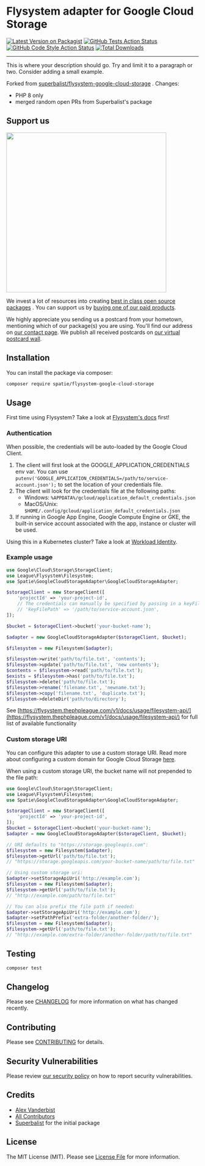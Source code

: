 # Flysystem adapter for Google Cloud Storage

[![Latest Version on Packagist](https://img.shields.io/packagist/v/spatie/flysystem-google-cloud-storage.svg?style=flat-square)](https://packagist.org/packages/spatie/flysystem-google-cloud-storage)
[![GitHub Tests Action Status](https://img.shields.io/github/workflow/status/spatie/flysystem-google-cloud-storage/run-tests/main?label=tests)](https://github.com/spatie/flysystem-google-cloud-storage/actions?query=workflow%3ATests+branch%3Amain)
[![GitHub Code Style Action Status](https://img.shields.io/github/workflow/status/spatie/flysystem-google-cloud-storage/Check%20&%20fix%20styling/main?label=code%20style)](https://github.com/spatie/flysystem-google-cloud-storage/actions?query=workflow%3A"Check+%26+fix+styling"+branch%3Amain)
[![Total Downloads](https://img.shields.io/packagist/dt/spatie/flysystem-google-cloud-storage.svg?style=flat-square)](https://packagist.org/packages/spatie/flysystem-google-cloud-storage)

---

This is where your description should go. Try and limit it to a paragraph or two. Consider adding a small
example.

Forked
from [superbalist/flysystem-google-cloud-storage](https://github.com/Superbalist/flysystem-google-cloud-storage)
. Changes:

- PHP 8 only
- merged random open PRs from Superbalist's package

## Support us

[<img src="https://github-ads.s3.eu-central-1.amazonaws.com/flysystem-google-cloud-storage.jpg?t=1" width="419px" />](https://spatie.be/github-ad-click/flysystem-google-cloud-storage)

We invest a lot of resources into creating [best in class open source packages](https://spatie.be/open-source)
. You can support us by [buying one of our paid products](https://spatie.be/open-source/support-us).

We highly appreciate you sending us a postcard from your hometown, mentioning which of our package(s) you are
using. You'll find our address on [our contact page](https://spatie.be/about-us). We publish all received
postcards on [our virtual postcard wall](https://spatie.be/open-source/postcards).

## Installation

You can install the package via composer:

```bash
composer require spatie/flysystem-google-cloud-storage
```

## Usage

First time using Flysystem? Take a look at [Flysystem's docs](https://flysystem.thephpleague.com/v1/docs) first!

### Authentication

When possible, the credentials will be auto-loaded by the Google Cloud Client.

1. The client will first look at the GOOGLE_APPLICATION_CREDENTIALS env var. You can use `putenv('GOOGLE_APPLICATION_CREDENTIALS=/path/to/service-account.json');` to set the location of your credentials file.
2. The client will look for the credentials file at the following paths:
    - Windows: `%APPDATA%/gcloud/application_default_credentials.json`
    - MacOS/Unix: `$HOME/.config/gcloud/application_default_credentials.json`
3. If running in Google App Engine, Google Compute Engine or GKE, the built-in service account associated with the app, instance or cluster will be used.

Using this in a Kubernetes cluster? Take a look at [Workload Identity](https://cloud.google.com/kubernetes-engine/docs/how-to/workload-identity).

### Example usage

```php
use Google\Cloud\Storage\StorageClient;
use League\Flysystem\Filesystem;
use Spatie\GoogleCloudStorageAdapter\GoogleCloudStorageAdapter;

$storageClient = new StorageClient([
    'projectId' => 'your-project-id',
    // The credentials can manually be specified by passing in a keyFilePath.
    // 'keyFilePath' => '/path/to/service-account.json',
]);

$bucket = $storageClient->bucket('your-bucket-name');

$adapter = new GoogleCloudStorageAdapter($storageClient, $bucket);

$filesystem = new Filesystem($adapter);

$filesystem->write('path/to/file.txt', 'contents');
$filesystem->update('path/to/file.txt', 'new contents');
$contents = $filesystem->read('path/to/file.txt');
$exists = $filesystem->has('path/to/file.txt');
$filesystem->delete('path/to/file.txt');
$filesystem->rename('filename.txt', 'newname.txt');
$filesystem->copy('filename.txt', 'duplicate.txt');
$filesystem->deleteDir('path/to/directory');
```

See [https://flysystem.thephpleague.com/v1/docs/usage/filesystem-api/](https://flysystem.thephpleague.com/v1/docs/usage/filesystem-api/) for full list of available functionality

### Custom storage URI

You can configure this adapter to use a custom storage URI. Read more about configuring a custom domain for Google Cloud Storage [here](https://cloud.google.com/storage/docs/request-endpoints#cname).

When using a custom storage URI, the bucket name will not prepended to the file path:

```php
use Google\Cloud\Storage\StorageClient;
use League\Flysystem\Filesystem;
use Spatie\GoogleCloudStorageAdapter\GoogleCloudStorageAdapter;

$storageClient = new StorageClient([
    'projectId' => 'your-project-id',
]);
$bucket = $storageClient->bucket('your-bucket-name');
$adapter = new GoogleCloudStorageAdapter($storageClient, $bucket);

// URI defaults to "https://storage.googleapis.com":
$filesystem = new Filesystem($adapter);
$filesystem->getUrl('path/to/file.txt');
// "https://storage.googleapis.com/your-bucket-name/path/to/file.txt"

// Using custom storage uri:
$adapter->setStorageApiUri('http://example.com');
$filesystem = new Filesystem($adapter);
$filesystem->getUrl('path/to/file.txt');
// "http://example.com/path/to/file.txt"

// You can also prefix the file path if needed:
$adapter->setStorageApiUri('http://example.com');
$adapter->setPathPrefix('extra-folder/another-folder/');
$filesystem = new Filesystem($adapter);
$filesystem->getUrl('path/to/file.txt');
// "http://example.com/extra-folder/another-folder/path/to/file.txt"
```

## Testing

```bash
composer test
```

## Changelog

Please see [CHANGELOG](CHANGELOG.md) for more information on what has changed recently.

## Contributing

Please see [CONTRIBUTING](.github/CONTRIBUTING.md) for details.

## Security Vulnerabilities

Please review [our security policy](../../security/policy) on how to report security vulnerabilities.

## Credits

- [Alex Vanderbist](https://github.com/alexvanderbist)
- [All Contributors](../../contributors)
- [Superbalist](https://github.com/Superbalist) for the initial package

## License

The MIT License (MIT). Please see [License File](LICENSE.md) for more information.
